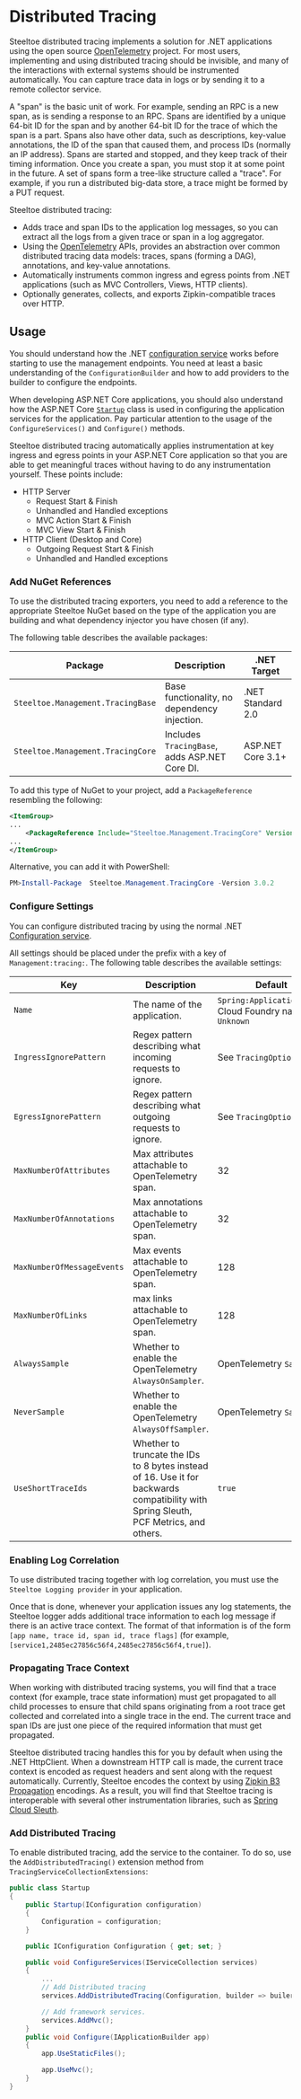 # Distributed Tracing

Steeltoe distributed tracing implements a solution for .NET applications using the open source [OpenTelemetry](https://opentelemetry.io/) project. For most users, implementing and using distributed tracing should be invisible, and many of the interactions with external systems should be instrumented automatically. You can capture trace data in logs or by sending it to a remote collector service.

A "span" is the basic unit of work. For example, sending an RPC is a new span, as is sending a response to an RPC. Spans are identified by a unique 64-bit ID for the span and by another 64-bit ID for the trace of which the span is a part. Spans also have other data, such as descriptions, key-value annotations, the ID of the span that caused them, and process IDs (normally an IP address). Spans are started and stopped, and they keep track of their timing information. Once you create a span, you must stop it at some point in the future. A set of spans form a tree-like structure called a "trace". For example, if you run a distributed big-data store, a trace might be formed by a PUT request.

Steeltoe distributed tracing:

* Adds trace and span IDs to the application log messages, so you can extract all the logs from a given trace or span in a log aggregator.
* Using the  [OpenTelemetry](https://opentelemetry.io/) APIs, provides an abstraction over common distributed tracing data models: traces, spans (forming a DAG), annotations, and key-value annotations.
* Automatically instruments common ingress and egress points from .NET applications (such as MVC Controllers, Views, HTTP clients).
* Optionally generates, collects, and exports Zipkin-compatible traces over HTTP.

## Usage

You should understand how the .NET [configuration service](https://docs.microsoft.com/aspnet/core/fundamentals/configuration) works before starting to use the management endpoints. You need at least a basic understanding of the `ConfigurationBuilder` and how to add providers to the builder to configure the endpoints.

When developing ASP.NET Core applications, you should also understand how the ASP.NET Core [`Startup`](https://docs.microsoft.com/aspnet/core/fundamentals/startup) class is used in configuring the application services for the application. Pay particular attention to the usage of the `ConfigureServices()` and `Configure()` methods.

Steeltoe distributed tracing automatically applies instrumentation at key ingress and egress points in your ASP.NET Core application so that you are able to get meaningful traces without having to do any instrumentation yourself. These points include:

* HTTP Server
  * Request Start & Finish
  * Unhandled and Handled exceptions
  * MVC Action Start & Finish
  * MVC View Start & Finish
* HTTP Client (Desktop and Core)
  * Outgoing Request Start & Finish
  * Unhandled and Handled exceptions

### Add NuGet References

To use the distributed tracing exporters, you need to add a reference to the appropriate Steeltoe NuGet based on the type of the application you are building and what dependency injector you have chosen (if any).

The following table describes the available packages:

| Package | Description | .NET Target |
| --- | --- | --- |
| `Steeltoe.Management.TracingBase` | Base functionality, no dependency injection. | .NET Standard 2.0 |
| `Steeltoe.Management.TracingCore` | Includes `TracingBase`, adds ASP.NET Core DI. | ASP.NET Core 3.1+ |

To add this type of NuGet to your project, add a `PackageReference` resembling the following:

```xml
<ItemGroup>
...
    <PackageReference Include="Steeltoe.Management.TracingCore" Version="3.0.2"/>
...
</ItemGroup>
```

Alternative, you can add it with PowerShell:

```powershell
PM>Install-Package  Steeltoe.Management.TracingCore -Version 3.0.2
```

### Configure Settings

You can configure distributed tracing by using the normal .NET [Configuration service](https://docs.microsoft.com/aspnet/core/fundamentals/configuration).

All settings should be placed under the prefix with a key of `Management:tracing:`.
The following table describes the available settings:

| Key | Description | Default |
| --- | --- | --- |
| `Name` | The name of the application. | `Spring:Application:Name`, Cloud Foundry name, or `Unknown` |
| `IngressIgnorePattern` |Regex pattern describing what incoming requests to ignore. | See `TracingOptions` |
| `EgressIgnorePattern` |Regex pattern describing what outgoing requests to ignore. | See `TracingOptions` |
| `MaxNumberOfAttributes` |Max attributes attachable to OpenTelemetry span. | 32 |
| `MaxNumberOfAnnotations` |Max annotations attachable to OpenTelemetry span. | 32 |
| `MaxNumberOfMessageEvents` |Max events attachable to OpenTelemetry span. | 128 |
| `MaxNumberOfLinks` |max links attachable to OpenTelemetry span. | 128 |
| `AlwaysSample` | Whether to enable the OpenTelemetry `AlwaysOnSampler`. | OpenTelemetry `Sampler` |
| `NeverSample` | Whether to enable the OpenTelemetry `AlwaysOffSampler`. | OpenTelemetry `Sampler` |
| `UseShortTraceIds` | Whether to truncate the IDs to 8 bytes instead of 16. Use it for backwards compatibility with Spring Sleuth, PCF Metrics, and others. | `true` |

### Enabling Log Correlation

To use distributed tracing together with log correlation, you must use the `Steeltoe Logging provider` in your application.

<!-- TODO Update links Follow these [instructions](https://steeltoe.io/docs/steeltoe-logging/#1-0-dynamic-logging-provider) for how to enable the provider in your application. -->

Once that is done, whenever your application issues any log statements, the Steeltoe logger adds additional trace information to each log message if there is an active trace context. The format of that information is of the form `[app name, trace id, span id, trace flags]` (for example, `[service1,2485ec27856c56f4,2485ec27856c56f4,true]`).

### Propagating Trace Context

When working with distributed tracing systems, you will find that a trace context (for example, trace state information) must get propagated to all child processes to ensure that child spans originating from a root trace get collected and correlated into a single trace in the end. The current trace and span IDs are just one piece of the required information that must get propagated.

Steeltoe distributed tracing handles this for you by default when using the .NET HttpClient. When a downstream HTTP call is made, the current trace context is encoded as request headers and sent along with the request automatically. Currently, Steeltoe encodes the context by using [Zipkin B3 Propagation](https://github.com/openzipkin/b3-propagation) encodings. As a result, you will find that Steeltoe tracing is interoperable with several other instrumentation libraries, such as [Spring Cloud Sleuth](https://cloud.spring.io/spring-cloud-sleuth/2.0.x/single/spring-cloud-sleuth.html).

### Add Distributed Tracing

To enable distributed tracing, add the service to the container. To do so, use the `AddDistributedTracing()` extension method from `TracingServiceCollectionExtensions`:

```csharp
public class Startup
{
    public Startup(IConfiguration configuration)
    {
        Configuration = configuration;
    }

    public IConfiguration Configuration { get; set; }

    public void ConfigureServices(IServiceCollection services)
    {
        ...
        // Add Distributed tracing
        services.AddDistributedTracing(Configuration, builder => builer.UseZipkinWithTraceOptions(services));

        // Add framework services.
        services.AddMvc();
    }
    public void Configure(IApplicationBuilder app)
    {
        app.UseStaticFiles();

        app.UseMvc();
    }
}
```
